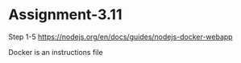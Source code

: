 # Assignment-3.11

Step 1-5
https://nodejs.org/en/docs/guides/nodejs-docker-webapp

Docker is an instructions file
